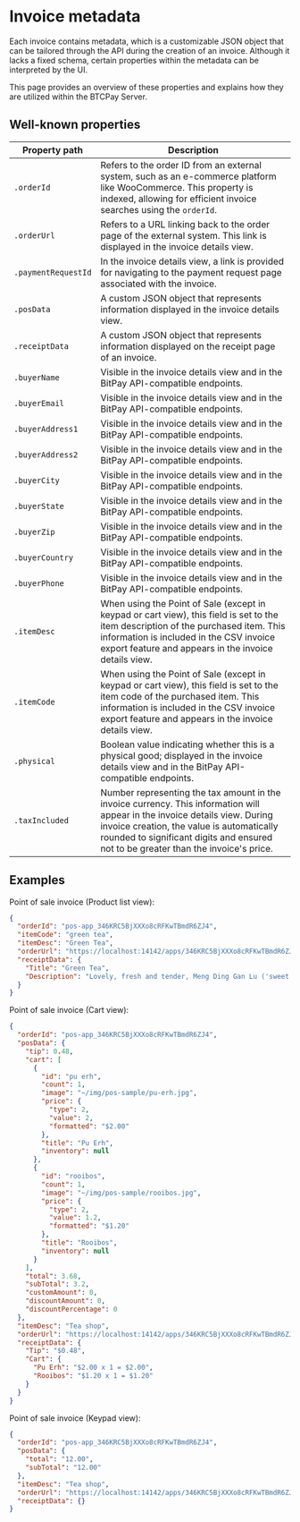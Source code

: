 # Invoice metadata

Each invoice contains metadata, which is a customizable JSON object that can be tailored through the API during the creation of an invoice. Although it lacks a fixed schema, certain properties within the metadata can be interpreted by the UI.

This page provides an overview of these properties and explains how they are utilized within the BTCPay Server.

## Well-known properties

| Property path       | Description                                                                                                                                                                                                                                                     |
| ------------------- | --------------------------------------------------------------------------------------------------------------------------------------------------------------------------------------------------------------------------------------------------------------- |
| `.orderId`          | Refers to the order ID from an external system, such as an e-commerce platform like WooCommerce. This property is indexed, allowing for efficient invoice searches using the `orderId`.                                                                         |
| `.orderUrl`         | Refers to a URL linking back to the order page of the external system. This link is displayed in the invoice details view.                                                                                                                                      |
| `.paymentRequestId` | In the invoice details view, a link is provided for navigating to the payment request page associated with the invoice.                                                                                                                                         |
| `.posData`          | A custom JSON object that represents information displayed in the invoice details view.                                                                                                                                                                         |
| `.receiptData`      | A custom JSON object that represents information displayed on the receipt page of an invoice.                                                                                                                                                                   |
| `.buyerName`        | Visible in the invoice details view and in the BitPay API-compatible endpoints.                                                                                                                                                                                 |
| `.buyerEmail`       | Visible in the invoice details view and in the BitPay API-compatible endpoints.                                                                                                                                                                                 |
| `.buyerAddress1`    | Visible in the invoice details view and in the BitPay API-compatible endpoints.                                                                                                                                                                                 |
| `.buyerAddress2`    | Visible in the invoice details view and in the BitPay API-compatible endpoints.                                                                                                                                                                                 |
| `.buyerCity`        | Visible in the invoice details view and in the BitPay API-compatible endpoints.                                                                                                                                                                                 |
| `.buyerState`       | Visible in the invoice details view and in the BitPay API-compatible endpoints.                                                                                                                                                                                 |
| `.buyerZip`         | Visible in the invoice details view and in the BitPay API-compatible endpoints.                                                                                                                                                                                 |
| `.buyerCountry`     | Visible in the invoice details view and in the BitPay API-compatible endpoints.                                                                                                                                                                                 |
| `.buyerPhone`       | Visible in the invoice details view and in the BitPay API-compatible endpoints.                                                                                                                                                                                 |
| `.itemDesc`         | When using the Point of Sale (except in keypad or cart view), this field is set to the item description of the purchased item. This information is included in the CSV invoice export feature and appears in the invoice details view.                          |
| `.itemCode`         | When using the Point of Sale (except in keypad or cart view), this field is set to the item code of the purchased item. This information is included in the CSV invoice export feature and appears in the invoice details view.                                 |
| `.physical`         | Boolean value indicating whether this is a physical good; displayed in the invoice details view and in the BitPay API-compatible endpoints.                                                                                                                     |
| `.taxIncluded`      | Number representing the tax amount in the invoice currency. This information will appear in the invoice details view. During invoice creation, the value is automatically rounded to significant digits and ensured not to be greater than the invoice's price. |

## Examples

Point of sale invoice (Product list view):

```json
{
  "orderId": "pos-app_346KRC5BjXXXo8cRFKwTBmdR6ZJ4",
  "itemCode": "green tea",
  "itemDesc": "Green Tea",
  "orderUrl": "https://localhost:14142/apps/346KRC5BjXXXo8cRFKwTBmdR6ZJ4/pos",
  "receiptData": {
    "Title": "Green Tea",
    "Description": "Lovely, fresh and tender, Meng Ding Gan Lu ('sweet dew') is grown in the lush Meng Ding Mountains of the southwestern province of Sichuan where it has been cultivated for over a thousand years."
  }
}
```

Point of sale invoice (Cart view):

```json
{
  "orderId": "pos-app_346KRC5BjXXXo8cRFKwTBmdR6ZJ4",
  "posData": {
    "tip": 0.48,
    "cart": [
      {
        "id": "pu erh",
        "count": 1,
        "image": "~/img/pos-sample/pu-erh.jpg",
        "price": {
          "type": 2,
          "value": 2,
          "formatted": "$2.00"
        },
        "title": "Pu Erh",
        "inventory": null
      },
      {
        "id": "rooibos",
        "count": 1,
        "image": "~/img/pos-sample/rooibos.jpg",
        "price": {
          "type": 2,
          "value": 1.2,
          "formatted": "$1.20"
        },
        "title": "Rooibos",
        "inventory": null
      }
    ],
    "total": 3.68,
    "subTotal": 3.2,
    "customAmount": 0,
    "discountAmount": 0,
    "discountPercentage": 0
  },
  "itemDesc": "Tea shop",
  "orderUrl": "https://localhost:14142/apps/346KRC5BjXXXo8cRFKwTBmdR6ZJ4/pos",
  "receiptData": {
    "Tip": "$0.48",
    "Cart": {
      "Pu Erh": "$2.00 x 1 = $2.00",
      "Rooibos": "$1.20 x 1 = $1.20"
    }
  }
}
```

Point of sale invoice (Keypad view):

```json
{
  "orderId": "pos-app_346KRC5BjXXXo8cRFKwTBmdR6ZJ4",
  "posData": {
    "total": "12.00",
    "subTotal": "12.00"
  },
  "itemDesc": "Tea shop",
  "orderUrl": "https://localhost:14142/apps/346KRC5BjXXXo8cRFKwTBmdR6ZJ4/pos",
  "receiptData": {}
}
```

